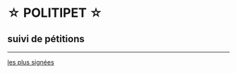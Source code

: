 ☆ POLITIPET ☆
=============

suivi de pétitions
------------------

-----

[les plus signées](https://petitions.assemblee-nationale.fr/initiatives?order=most_voted)


<div id="contents"></div>

<script>
data = [
"1123	1120464573	342244041",
"1484	1545084010	1772260604",
"1395	916793369	1552015065",
"1549	326156748	1263406030",
"1446	1421214239	738909962",
"1319	544747026	1691291351",
]

petitions = []
graph = {}
score = {}

function main() {
	init_globals()
	var c = document.getElementById("contents")
	for (i in petitions)
		c.appendChild(petition(petitions[i]))
}

function init_globals() {
	for (i in data) {
		x = data[i].split(/\s+/)
		id = x[0]
		graph[id] = x[1]
		score[id] = x[2]
		petitions[i] = id
	}
}

gdoc = (
"https://docs.google.com/spreadsheets/" +
"d/e/2PACX-1vTaQG5GcdXrinSC3tlJNf5I16eWZVfEnKwZxKM2b-tgS0VbOWbLGsVFNIeB6RvGWRr-E2s-GezWijig" +
"/pubchart?"
)

function image_url(oid) {
	return oid ? gdoc + "oid=" + oid + "&format=image" : ""
}

function petition(id) {
	var _ = document.createElement("div")
	var g = document.createElement("img")
	var s = document.createElement("img")
	var l = document.createElement("a")
	_.id = id
	g.src = image_url(graph[id])
	s.src = image_url(score[id])
	l.href = "https://petitions.assemblee-nationale.fr/initiatives/i-" + id
	l.innerHTML = "signer"
	_.appendChild(g)
	if (s.src) _.appendChild(s)
	_.appendChild(l)

	return _
}

main()
</script>
